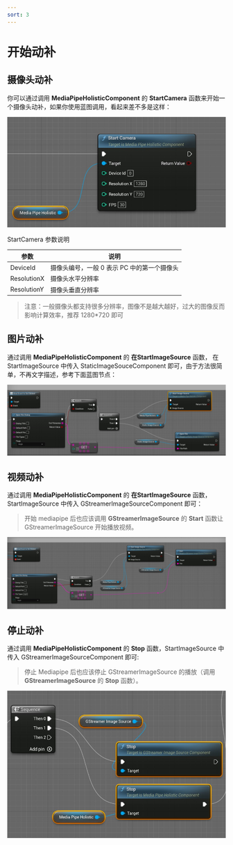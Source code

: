 ```yaml
---
sort: 3
---
```

# 开始动补

## 摄像头动补

你可以通过调用 **MediaPipeHolisticComponent** 的 **StartCamera** 函数来开始一个摄像头动补，如果你使用蓝图调用，看起来差不多是这样：

[![MediaPipe 运行时 Actor](./images/start_camera.jpg "Shiprock")](images/start_camera.jpg)   

StartCamera 参数说明

|参数|说明|
|-------------|----------------|
|DeviceId|摄像头编号，一般 0 表示 PC 中的第一个摄像头|
|ResolutionX |摄像头水平分辨率|
|ResolutionY |摄像头垂直分辨率|

> 注意：一般摄像头都支持很多分辨率，图像不是越大越好，过大的图像反而影响计算效率，推荐 1280*720 即可


## 图片动补

通过调用 **MediaPipeHolisticComponent** 的 **在StartImageSource** 函数， 在StartImageSource 中传入 StaticImageSouceComponent 即可，由于方法很简单，不再文字描述，参考下面蓝图节点：


[![图片动补](./images/start_static_image.jpg "Shiprock")](images/start_static_image.jpg)   


## 视频动补

通过调用 **MediaPipeHolisticComponent** 的 **在StartImageSource** 函数，StartImageSource 中传入 GStreamerImageSourceComponent 即可：   

> 开始 mediapipe 后也应该调用 **GStreamerImageSource** 的 **Start** 函数让 GStreamerImageSource 开始播放视频。

[![图片动补](./images/start_vedio.jpg "Shiprock")](images/start_vedio.jpg)   


## 停止动补

通过调用 **MediaPipeHolisticComponent** 的 **Stop** 函数，StartImageSource 中传入 GStreamerImageSourceComponent 即可:   
> 停止 Mediapipe 后也应该停止 GStreamerImageSource 的播放（调用 **GStreamerImageSource** 的 **Stop** 函数）。


[![停止动补](./images/stop_mediapipe.jpg "Shiprock")](images/stop_mediapipe.jpg)   